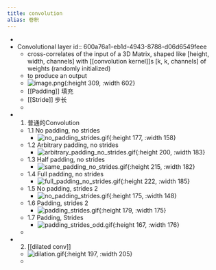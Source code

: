 ```yaml
---
title: convolution
alias: 卷积
---
```


-
- Convolutional layer
  id:: 600a76a1-eb1d-4943-8788-d06d6549feee
    - cross-correlates of the input of a 3D Matrix, shaped like [height, width, channels] with [[convolution kernel]]s [k, k, channels] of weights (randomly initialized)
    - to produce an output
    - ![image.png](/assets/pages_convolution_1611282885532_0.png){:height 309, :width 602}
    - [[Padding]] 填充
    - [[Stride]] 步长
    -
- 1. 普通的Convolution
    - 1.1 No padding, no strides
        - ![no_padding_strides.gif](/assets/pages_convolution_1611297903090_0.gif){:height 177, :width 158}
    - 1.2 Arbitrary padding, no strides
        - ![arbitrary_padding_no_strides.gif](/assets/pages_convolution_1611303453251_0.gif){:height 200, :width 183}
    - 1.3 Half padding, no strides
        - ![same_padding_no_strides.gif](/assets/pages_convolution_1611303597725_0.gif){:height 215, :width 182}
    - 1.4 Full padding, no strides
        - ![full_padding_no_strides.gif](/assets/pages_convolution_1611303709888_0.gif){:height 222, :width 185}
    - 1.5 No padding, strides 2
        - ![no_padding_strides.gif](/assets/pages_convolution_1611303798668_0.gif){:height 175, :width 148}
    - 1.6 Padding, strides 2
        - ![padding_strides.gif](/assets/pages_convolution_1611303836489_0.gif){:height 179, :width 175}
    - 1.7 Padding, Strides
        - ![padding_strides_odd.gif](/assets/pages_convolution_1611303863357_0.gif){:height 167, :width 176}
    -
- 2. [[dilated conv]]
    - ![dilation.gif](/assets/pages_dilated_conv_1611304238899_0.gif){:height 197, :width 205}
    -